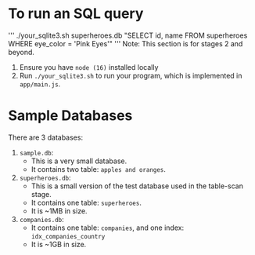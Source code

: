# To run an SQL query

'''
./your_sqlite3.sh superheroes.db "SELECT id, name FROM superheroes WHERE eye_color = 'Pink Eyes'"
'''
Note: This section is for stages 2 and beyond.

1. Ensure you have `node (16)` installed locally
2. Run `./your_sqlite3.sh` to run your program, which is implemented in
   `app/main.js`.

# Sample Databases
There are 3 databases:
1. `sample.db`:
   - This is a very small database.
   - It contains two table: `apples and oranges`.
2. `superheroes.db`:
   - This is a small version of the test database used in the table-scan stage.
   - It contains one table: `superheroes`.
   - It is ~1MB in size.
3. `companies.db`:
   - It contains one table: `companies`, and one index: `idx_companies_country`
   - It is ~1GB in size.

